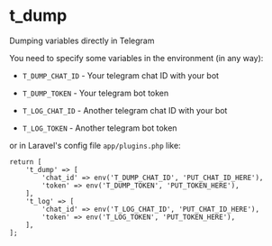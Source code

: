 # t_dump
Dumping variables directly in Telegram

You need to specify some variables in the environment (in any way):

* `T_DUMP_CHAT_ID` - Your telegram chat ID with your bot
* `T_DUMP_TOKEN` - Your telegram bot token

* `T_LOG_CHAT_ID` - Another telegram chat ID with your bot
* `T_LOG_TOKEN` - Another telegram bot token

or in Laravel's config file ```app/plugins.php``` like:

```
return [
    't_dump' => [
        'chat_id' => env('T_DUMP_CHAT_ID', 'PUT_CHAT_ID_HERE'),
        'token' => env('T_DUMP_TOKEN', 'PUT_TOKEN_HERE'),
    ],
    't_log' => [
        'chat_id' => env('T_LOG_CHAT_ID', 'PUT_CHAT_ID_HERE'),
        'token' => env('T_LOG_TOKEN', 'PUT_TOKEN_HERE'),
    ],
];
```